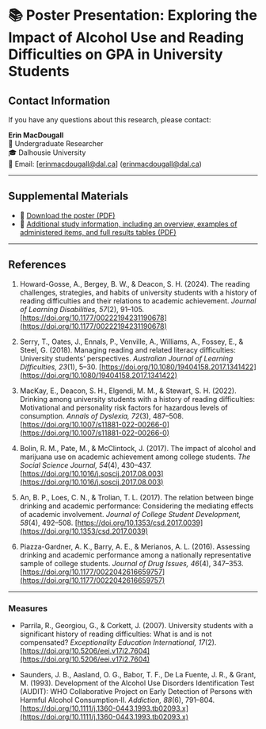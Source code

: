 # 📚 Poster Presentation: Exploring the Impact of Alcohol Use and Reading Difficulties on GPA in University Students

## Contact Information

If you have any questions about this research, please contact:

**Erin MacDougall**  
🔎 Undergraduate Researcher  
🎓 Dalhousie University  
📧 Email: [erinmacdougall@dal.ca] (erinmacdougall@dal.ca)

---

## Supplemental Materials

- 📄 [Download the poster (PDF)](Poster.pdf)  
- 📄 [Additional study information, including an overview, examples of administered items, and full results tables (PDF)](supplemental.pdf)

---

## References

1. Howard-Gosse, A., Bergey, B. W., & Deacon, S. H. (2024). The reading challenges, strategies, and habits of university students with a history of reading difficulties and their relations to academic achievement. *Journal of Learning Disabilities, 57*(2), 91–105. [https://doi.org/10.1177/00222194231190678](https://doi.org/10.1177/00222194231190678)

2. Serry, T., Oates, J., Ennals, P., Venville, A., Williams, A., Fossey, E., & Steel, G. (2018). Managing reading and related literacy difficulties: University students’ perspectives. *Australian Journal of Learning Difficulties, 23*(1), 5–30. [https://doi.org/10.1080/19404158.2017.1341422](https://doi.org/10.1080/19404158.2017.1341422)

3. MacKay, E., Deacon, S. H., Elgendi, M. M., & Stewart, S. H. (2022). Drinking among university students with a history of reading difficulties: Motivational and personality risk factors for hazardous levels of consumption. *Annals of Dyslexia, 72*(3), 487–508. [https://doi.org/10.1007/s11881-022-00266-0](https://doi.org/10.1007/s11881-022-00266-0)

4. Bolin, R. M., Pate, M., & McClintock, J. (2017). The impact of alcohol and marijuana use on academic achievement among college students. *The Social Science Journal, 54*(4), 430–437. [https://doi.org/10.1016/j.soscij.2017.08.003](https://doi.org/10.1016/j.soscij.2017.08.003)

5. An, B. P., Loes, C. N., & Trolian, T. L. (2017). The relation between binge drinking and academic performance: Considering the mediating effects of academic involvement. *Journal of College Student Development, 58*(4), 492–508. [https://doi.org/10.1353/csd.2017.0039](https://doi.org/10.1353/csd.2017.0039)

6. Piazza-Gardner, A. K., Barry, A. E., & Merianos, A. L. (2016). Assessing drinking and academic performance among a nationally representative sample of college students. *Journal of Drug Issues, 46*(4), 347–353. [https://doi.org/10.1177/0022042616659757](https://doi.org/10.1177/0022042616659757)

---

### Measures

- Parrila, R., Georgiou, G., & Corkett, J. (2007). University students with a significant history of reading difficulties: What is and is not compensated? *Exceptionality Education International, 17*(2). [https://doi.org/10.5206/eei.v17i2.7604](https://doi.org/10.5206/eei.v17i2.7604)

- Saunders, J. B., Aasland, O. G., Babor, T. F., De La Fuente, J. R., & Grant, M. (1993). Development of the Alcohol Use Disorders Identification Test (AUDIT): WHO Collaborative Project on Early Detection of Persons with Harmful Alcohol Consumption‐II. *Addiction, 88*(6), 791–804. [https://doi.org/10.1111/j.1360-0443.1993.tb02093.x](https://doi.org/10.1111/j.1360-0443.1993.tb02093.x)
